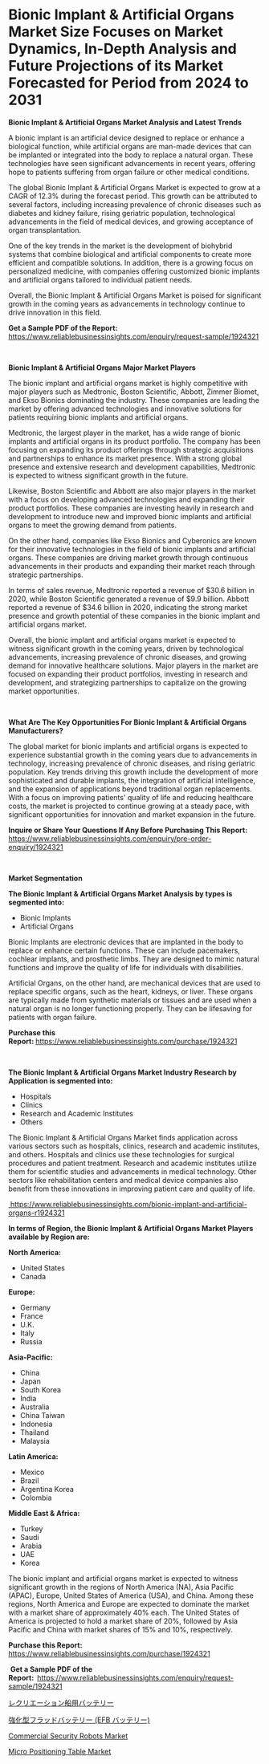 <p><h1>Bionic Implant & Artificial Organs Market Size Focuses on Market Dynamics, In-Depth Analysis and Future Projections of its Market Forecasted for Period from 2024 to 2031</h1></p><p><strong>Bionic Implant & Artificial Organs Market Analysis and Latest Trends</strong></p>
<p><p>A bionic implant is an artificial device designed to replace or enhance a biological function, while artificial organs are man-made devices that can be implanted or integrated into the body to replace a natural organ. These technologies have seen significant advancements in recent years, offering hope to patients suffering from organ failure or other medical conditions.</p><p>The global Bionic Implant & Artificial Organs Market is expected to grow at a CAGR of 12.3% during the forecast period. This growth can be attributed to several factors, including increasing prevalence of chronic diseases such as diabetes and kidney failure, rising geriatric population, technological advancements in the field of medical devices, and growing acceptance of organ transplantation.</p><p>One of the key trends in the market is the development of biohybrid systems that combine biological and artificial components to create more efficient and compatible solutions. In addition, there is a growing focus on personalized medicine, with companies offering customized bionic implants and artificial organs tailored to individual patient needs.</p><p>Overall, the Bionic Implant & Artificial Organs Market is poised for significant growth in the coming years as advancements in technology continue to drive innovation in this field.</p></p>
<p><strong>Get a Sample PDF of the Report:&nbsp;</strong> <a href="https://www.reliablebusinessinsights.com/enquiry/request-sample/1924321">https://www.reliablebusinessinsights.com/enquiry/request-sample/1924321</a></p>
<p>&nbsp;</p>
<p><strong>Bionic Implant & Artificial Organs Major Market Players</strong></p>
<p><p>The bionic implant and artificial organs market is highly competitive with major players such as Medtronic, Boston Scientific, Abbott, Zimmer Biomet, and Ekso Bionics dominating the industry. These companies are leading the market by offering advanced technologies and innovative solutions for patients requiring bionic implants and artificial organs.</p><p>Medtronic, the largest player in the market, has a wide range of bionic implants and artificial organs in its product portfolio. The company has been focusing on expanding its product offerings through strategic acquisitions and partnerships to enhance its market presence. With a strong global presence and extensive research and development capabilities, Medtronic is expected to witness significant growth in the future.</p><p>Likewise, Boston Scientific and Abbott are also major players in the market with a focus on developing advanced technologies and expanding their product portfolios. These companies are investing heavily in research and development to introduce new and improved bionic implants and artificial organs to meet the growing demand from patients.</p><p>On the other hand, companies like Ekso Bionics and Cyberonics are known for their innovative technologies in the field of bionic implants and artificial organs. These companies are driving market growth through continuous advancements in their products and expanding their market reach through strategic partnerships.</p><p>In terms of sales revenue, Medtronic reported a revenue of $30.6 billion in 2020, while Boston Scientific generated a revenue of $9.9 billion. Abbott reported a revenue of $34.6 billion in 2020, indicating the strong market presence and growth potential of these companies in the bionic implant and artificial organs market.</p><p>Overall, the bionic implant and artificial organs market is expected to witness significant growth in the coming years, driven by technological advancements, increasing prevalence of chronic diseases, and growing demand for innovative healthcare solutions. Major players in the market are focused on expanding their product portfolios, investing in research and development, and strategizing partnerships to capitalize on the growing market opportunities.</p></p>
<p>&nbsp;</p>
<p><strong>What Are The Key Opportunities For Bionic Implant & Artificial Organs Manufacturers?</strong></p>
<p><p>The global market for bionic implants and artificial organs is expected to experience substantial growth in the coming years due to advancements in technology, increasing prevalence of chronic diseases, and rising geriatric population. Key trends driving this growth include the development of more sophisticated and durable implants, the integration of artificial intelligence, and the expansion of applications beyond traditional organ replacements. With a focus on improving patients' quality of life and reducing healthcare costs, the market is projected to continue growing at a steady pace, with significant opportunities for innovation and market expansion in the future.</p></p>
<p><strong>Inquire or Share Your Questions If Any Before Purchasing This Report:</strong> <a href="https://www.reliablebusinessinsights.com/enquiry/pre-order-enquiry/1924321">https://www.reliablebusinessinsights.com/enquiry/pre-order-enquiry/1924321</a></p>
<p>&nbsp;</p>
<p><strong>Market Segmentation</strong></p>
<p><strong>The Bionic Implant & Artificial Organs Market Analysis by types is segmented into:</strong></p>
<p><ul><li>Bionic Implants</li><li>Artificial Organs</li></ul></p>
<p><p>Bionic Implants are electronic devices that are implanted in the body to replace or enhance certain functions. These can include pacemakers, cochlear implants, and prosthetic limbs. They are designed to mimic natural functions and improve the quality of life for individuals with disabilities. </p><p>Artificial Organs, on the other hand, are mechanical devices that are used to replace specific organs, such as the heart, kidneys, or liver. These organs are typically made from synthetic materials or tissues and are used when a natural organ is no longer functioning properly. They can be lifesaving for patients with organ failure.</p></p>
<p><strong>Purchase this Report:&nbsp;</strong><a href="https://www.reliablebusinessinsights.com/purchase/1924321">https://www.reliablebusinessinsights.com/purchase/1924321</a></p>
<p>&nbsp;</p>
<p><strong>The Bionic Implant & Artificial Organs Market Industry Research by Application is segmented into:</strong></p>
<p><ul><li>Hospitals</li><li>Clinics</li><li>Research and Academic Institutes</li><li>Others</li></ul></p>
<p><p>The Bionic Implant & Artificial Organs Market finds application across various sectors such as hospitals, clinics, research and academic institutes, and others. Hospitals and clinics use these technologies for surgical procedures and patient treatment. Research and academic institutes utilize them for scientific studies and advancements in medical technology. Other sectors like rehabilitation centers and medical device companies also benefit from these innovations in improving patient care and quality of life.</p></p>
<p><a href="https://www.reliablebusinessinsights.com/bionic-implant-and-artificial-organs-r1924321">&nbsp;https://www.reliablebusinessinsights.com/bionic-implant-and-artificial-organs-r1924321</a></p>
<p><strong>In terms of Region, the Bionic Implant & Artificial Organs Market Players available by Region are:</strong></p>
<p>
    <p> <strong> North America: </strong>
        <ul>
            <li>United States</li>
            <li>Canada</li>
        </ul>
        </p> 
    <p> <strong> Europe: </strong>
        <ul>
            <li>Germany</li>
            <li>France</li>
            <li>U.K.</li>
            <li>Italy</li>
            <li>Russia</li>
        </ul>
        </p> 
    <p> <strong> Asia-Pacific: </strong>
        <ul>
            <li>China</li>
            <li>Japan</li>
            <li>South Korea</li>
            <li>India</li>
            <li>Australia</li>
            <li>China Taiwan</li>
            <li>Indonesia</li>
            <li>Thailand</li>
            <li>Malaysia</li>
        </ul>
        </p> 
    <p> <strong> Latin America: </strong>
        <ul>
            <li>Mexico</li>
            <li>Brazil</li>
            <li>Argentina Korea</li>
            <li>Colombia</li>
        </ul>
        </p> 
    <p> <strong> Middle East & Africa: </strong>
        <ul>
            <li>Turkey</li>
            <li>Saudi</li>
            <li>Arabia</li>
            <li>UAE</li>
            <li>Korea</li>
        </ul>
    </p>
    </p>
<p><p>The bionic implant and artificial organs market is expected to witness significant growth in the regions of North America (NA), Asia Pacific (APAC), Europe, United States of America (USA), and China. Among these regions, North America and Europe are expected to dominate the market with a market share of approximately 40% each. The United States of America is projected to hold a market share of 20%, followed by Asia Pacific and China with market shares of 15% and 10%, respectively.</p></p>
<p><strong>Purchase this Report: </strong><a href="https://www.reliablebusinessinsights.com/purchase/1924321">https://www.reliablebusinessinsights.com/purchase/1924321</a></p>
<p>&nbsp;<strong>Get a Sample PDF of the Report:&nbsp;&nbsp;</strong><a href="https://www.reliablebusinessinsights.com/enquiry/request-sample/1924321">https://www.reliablebusinessinsights.com/enquiry/request-sample/1924321</a></p>
<p><strong></strong></p>
<p><p><a href="https://github.com/JanickJohns/Market-Research-Report-List-1/blob/main/5819083170249.md">レクリエーション船用バッテリー</a></p><p><a href="https://github.com/DwightHuels1/Market-Research-Report-List-1/blob/main/2510141170248.md">強化型フラッドバッテリー (EFB バッテリー)</a></p><p><a href="https://github.com/seekum/Market-Research-Report-List-3/blob/main/commercial-security-robots-market.md">Commercial Security Robots Market</a></p><p><a href="https://github.com/nancykennedykellievqfqt2/Market-Research-Report-List-3/blob/main/micro-positioning-table-market.md">Micro Positioning Table Market</a></p></p>